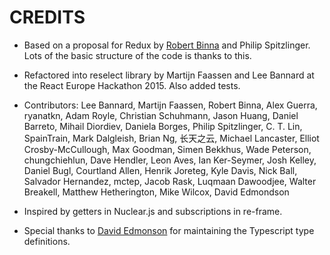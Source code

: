 # CREDITS

* Based on a proposal for Redux by [Robert Binna](https://github.com/speedskater) and Philip Spitzlinger. 
  Lots of the basic structure of the code is thanks to this.

* Refactored into reselect library by Martijn Faassen and Lee Bannard
  at the React Europe Hackathon 2015. Also added tests.

* Contributors: Lee Bannard, Martijn Faassen, Robert Binna, Alex
  Guerra, ryanatkn, Adam Royle, Christian Schuhmann, Jason Huang,
  Daniel Barreto, Mihail Diordiev, Daniela Borges, Philip Spitzlinger,
  C. T. Lin, SpainTrain, Mark Dalgleish, Brian Ng, 长天之云, Michael Lancaster,
  Elliot Crosby-McCullough, Max Goodman, Simen Bekkhus, Wade Peterson,
  chungchiehlun, Dave Hendler, Leon Aves, Ian Ker-Seymer, Josh Kelley,
  Daniel Bugl, Courtland Allen, Henrik Joreteg, Kyle Davis, Nick Ball,
  Salvador Hernandez, mctep, Jacob Rask, Luqmaan Dawoodjee, Walter Breakell,
  Matthew Hetherington, Mike Wilcox, David Edmondson

* Inspired by getters in Nuclear.js and subscriptions in re-frame.

* Special thanks to [David Edmonson](https://github.com/threehams) for maintaining the Typescript type definitions.
